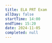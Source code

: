 ```yaml
---
title: ELA PRT Exam
allDay: false
startTime: 14:00
endTime: 15:20
date: 2024-11-05
completed: null
---
```

